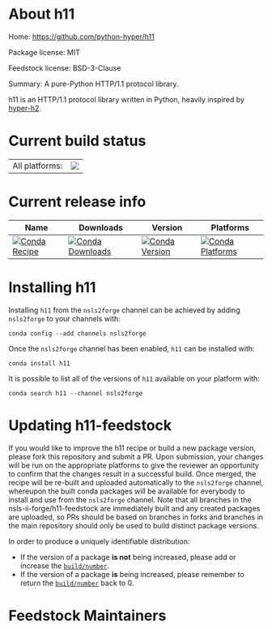 About h11
=========

Home: https://github.com/python-hyper/h11

Package license: MIT

Feedstock license: BSD-3-Clause

Summary: A pure-Python HTTP/1.1 protocol library.

h11 is an HTTP/1.1 protocol library written in Python, heavily inspired by
[hyper-h2](https://hyper-h2.readthedocs.io/en/stable/).


Current build status
====================


<table><tr><td>All platforms:</td>
    <td>
      <a href="https://dev.azure.com/nsls2forge/nsls2forge/_build/latest?definitionId=15&branchName=master">
        <img src="https://dev.azure.com/nsls2forge/nsls2forge/_apis/build/status/h11-feedstock?branchName=master">
      </a>
    </td>
  </tr>
</table>

Current release info
====================

| Name | Downloads | Version | Platforms |
| --- | --- | --- | --- |
| [![Conda Recipe](https://img.shields.io/badge/recipe-h11-green.svg)](https://anaconda.org/nsls2forge/h11) | [![Conda Downloads](https://img.shields.io/conda/dn/nsls2forge/h11.svg)](https://anaconda.org/nsls2forge/h11) | [![Conda Version](https://img.shields.io/conda/vn/nsls2forge/h11.svg)](https://anaconda.org/nsls2forge/h11) | [![Conda Platforms](https://img.shields.io/conda/pn/nsls2forge/h11.svg)](https://anaconda.org/nsls2forge/h11) |

Installing h11
==============

Installing `h11` from the `nsls2forge` channel can be achieved by adding `nsls2forge` to your channels with:

```
conda config --add channels nsls2forge
```

Once the `nsls2forge` channel has been enabled, `h11` can be installed with:

```
conda install h11
```

It is possible to list all of the versions of `h11` available on your platform with:

```
conda search h11 --channel nsls2forge
```




Updating h11-feedstock
======================

If you would like to improve the h11 recipe or build a new
package version, please fork this repository and submit a PR. Upon submission,
your changes will be run on the appropriate platforms to give the reviewer an
opportunity to confirm that the changes result in a successful build. Once
merged, the recipe will be re-built and uploaded automatically to the
`nsls2forge` channel, whereupon the built conda packages will be available for
everybody to install and use from the `nsls2forge` channel.
Note that all branches in the nsls-ii-forge/h11-feedstock are
immediately built and any created packages are uploaded, so PRs should be based
on branches in forks and branches in the main repository should only be used to
build distinct package versions.

In order to produce a uniquely identifiable distribution:
 * If the version of a package **is not** being increased, please add or increase
   the [``build/number``](https://conda.io/docs/user-guide/tasks/build-packages/define-metadata.html#build-number-and-string).
 * If the version of a package **is** being increased, please remember to return
   the [``build/number``](https://conda.io/docs/user-guide/tasks/build-packages/define-metadata.html#build-number-and-string)
   back to 0.

Feedstock Maintainers
=====================


